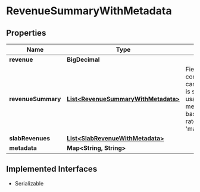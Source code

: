 

# RevenueSummaryWithMetadata


## Properties

| Name | Type | Description | Notes |
|------------ | ------------- | ------------- | -------------|
|**revenue** | **BigDecimal** |  |  |
|**revenueSummary** | [**List&lt;RevenueSummaryWithMetadata&gt;**](RevenueSummaryWithMetadata.md) | Field: revenue is computed for all rate cards Field: slabRevenues is supported for only usage/license Field: metadata is populated based on application of rateConfig(&#39;minimumRate&#39;, &#39;maximumRate&#39;)  |  [optional] |
|**slabRevenues** | [**List&lt;SlabRevenueWithMetadata&gt;**](SlabRevenueWithMetadata.md) |  |  [optional] |
|**metadata** | **Map&lt;String, String&gt;** |  |  [optional] |


## Implemented Interfaces

* Serializable


